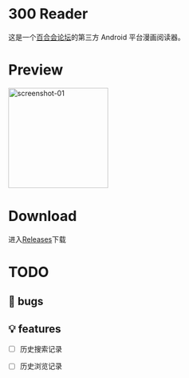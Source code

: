 # 300 Reader

这是一个[百合会论坛](https://bbs.yamibo.com/)的第三方 Android 平台漫画阅读器。

# Preview

<img src="./docs/yamibo_manga_reader-preview.gif" alt="screenshot-01" style="width: 200px;">

# Download

进入[Releases](https://github.com/duck123ducker/yamibo_manga_reader/releases)下载

# TODO

## 🐞 bugs

## 💡 features

- [ ]  历史搜索记录

- [ ]  历史浏览记录
